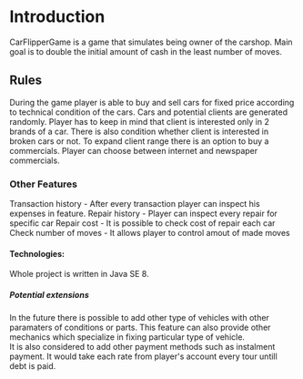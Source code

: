# Introduction

CarFlipperGame is a game that simulates being owner of the carshop. Main goal is to double the initial amount of cash in the least number of moves. 

## Rules
During the game player is able to buy and sell cars for fixed price according to technical condition of the cars. 
Cars and potential clients are generated randomly. Player has to keep in mind that client is interested only in 2 brands of a car. There is also condition whether
client is interested in broken cars or not. 
To expand client range there is an option to buy a commercials. Player can choose between internet and newspaper commercials.

### Other Features
Transaction history - After every transaction player can inspect his expenses in  feature. 
Repair history - Player can inspect every repair for specific car
Repair cost - It is possible to check cost of repair each car
Check number of moves - It allows player to control amout of made moves

#### Technologies:

Whole project is written in Java SE 8. 

##### Potential extensions

In the future there is possible to add other type of vehicles with other paramaters of conditions or parts. This feature can also provide other mechanics which 
specialize in fixing particular type of vehicle. <br />
It is also considered to add other payment methods such as instalment payment. It would take each rate from player's account every tour untill debt is paid. 

